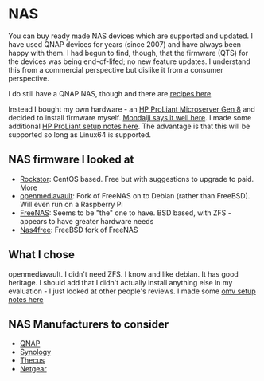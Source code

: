 # NAS
You can buy ready made NAS devices which are supported and updated. I have
used QNAP devices for years (since 2007) and have always been happy with them.
I had begun to find, though, that the firmware (QTS) for the devices was
being end-of-lifed; no new feature updates. I understand this from a
commercial perspective but dislike it from a consumer perspective.

I do still have a QNAP NAS, though and there are [recipes here](qnap/@start.md)

Instead I bought my own hardware - an [HP ProLiant Microserver Gen 8](https://www.hpe.com/uk/en/product-catalog/servers/proliant-servers/pip.hpe-proliant-microserver-gen8.5379860.html)
and decided to install firmware myself. [Mondaiji says it well here](http://www.mondaiji.com/blog/other/it/10210-the-hunt-for-the-ultimate-free-open-source-nas-distro).
I made some additional [HP ProLiant setup notes here](hp-proliant.md). The
advantage is that this will be supported so long as Linux64 is supported.

## NAS firmware I looked at
  * [Rockstor](http://rockstor.com/): CentOS based. Free but with suggestions
    to upgrade to paid. [More](http://opensourceforu.com/2016/01/rockstor-the-rockstar-among-nas-solutions/)
  * [openmediavault](http://www.openmediavault.org/): Fork of FreeNAS on to
    Debian (rather than FreeBSD). Will even run on a Raspberry Pi
  * [FreeNAS](http://www.freenas.org/): Seems to be "the" one to have. BSD
    based, with ZFS - appears to have greater hardware needs
  * [Nas4free](https://www.nas4free.org/): FreeBSD fork of FreeNAS

## What I chose
openmediavault. I didn't need ZFS. I know and like debian. It has good
heritage. I should add that I didn't actually install anything else in my
evaluation - I just looked at other people's reviews. I made some [omv setup
notes here](openmediavault.md)

## NAS Manufacturers to consider
* [QNAP](https://www.qnap.com/)
* [Synology](https://www.synology.com)
* [Thecus](http://www.thecus.com/)
* [Netgear](https://www.netgear.com/business/products/storage/)
